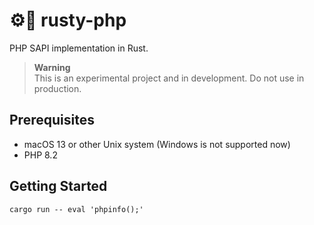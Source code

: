 # ⚙️🐘 rusty-php
PHP SAPI implementation in Rust.

> **Warning**  
> This is an experimental project and in development.
> Do not use in production.

## Prerequisites
- macOS 13 or other Unix system (Windows is not supported now)
- PHP 8.2

## Getting Started
```shell
cargo run -- eval 'phpinfo();'
```
